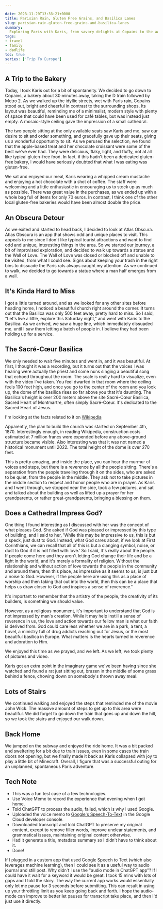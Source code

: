 ```yaml
---

date: 2023-11-20T13:38:21+0000
title: Parisian Rain, Gluten Free Grains, and Basilica Lanes
slug: parisian-rain-gluten-free-grains-and-basilica-lanes
summary:
  Exploring Paris with Karis, from savory delights at Copains to the awe-inspiring Basilica and diverse cityscapes.
tags:
- travel
- family
- dadlife
toc: true
series: ['Trip To Europe']
---
```


## A Trip to the Bakery

Today, I took Karis out for a bit of spontaneity.
We decided to go down to Copains, a bakery about 30 minutes away, taking the D train followed by Metro 2. As we walked up the idyllic streets, wet with Paris rain, Copains stood out, bright and cheerful in contrast to the surrounding shops.
Its layout was beautiful, reminding me of a minimalist, modern style with plenty of space that could have been used for café tables, but was instead just empty.
A mosaic-style ceiling gave the impression of a small cathedral.

The two people sitting at the only available seats saw Karis and me, saw our desire to sit and order something, and gracefully gave up their seats, giving us a wonderful opportunity to sit.
As we perused the selection, we found that the apple-based treat and her chocolate croissant were some of the best we've ever had.
They were delicious, flaky, light, and fluffy, not at all like typical gluten-free food.
In fact, if this hadn't been a dedicated gluten-free bakery, I would have seriously doubted that what I was eating was gluten-free.

We sat and enjoyed our meal, Karis wearing a whipped cream mustache and enjoying a hot chocolate with a shot of coffee.
The staff were welcoming and a little enthusiastic in encouraging us to stock up as much as possible.
There was great value in the purchases, as we ended up with a whole bag full of items for only 70 euros.
In contrast, I think one of the other local gluten-free bakeries would have been almost double the price.

## An Obscura Detour

As we exited and started to head back, I decided to look at Atlas Obscura.
Atlas Obscura is an app that shows odd and unique places to visit.
This appeals to me since I don't like typical tourist attractions and want to find odd and unique, interesting things in the area.
So we started our journey, a bit of improvised exploration, and decided to walk up towards a statue and the Wall of Love.
The Wall of Love was closed or blocked off and unable to be visited, from what I could see.
Signs about keeping your trash in the right bins to dissuade the Paris rats always caught my attention.
As we continued to walk, we decided to go towards a statue where a man half emerges from a wall.

## It's Kinda Hard to Miss

I got a little turned around, and as we looked for any other sites before heading home, I noticed a beautiful church right around the corner.
It turns out that the Basilica was only 500 feet away, pretty hard to miss.
So I said, "Let's live a little, explore this Saturday night," and went with Karis to the Basilica.
As we arrived, we saw a huge line, which immediately dissuaded me, until I saw them letting a batch of people in.
I believe they had been holding up for a service.

## The Sacré-Cœur Basilica

We only needed to wait five minutes and went in, and it was beautiful.
At first, I thought it was a recording, but it turns out that the voices I was hearing were actually the priest and some nuns singing a beautiful song that echoed throughout the room.
The scale is really hard to visualize, even with the video I've taken.
You feel dwarfed in that room where the ceiling feels 100 feet high, and once you go to the center of the room and you look up, the dome of the basilica rises so far above you that it's daunting.
The Basilica's height is over 200 meters above the site Sacré-Cœur Basilica, Sacred Heart of Montmartre, often simply Sacré-Cœur.
It's dedicated to the Sacred Heart of Jesus.

I'm looking at the facts related to it on [Wikipedia](https://en.wikipedia.org/wiki/Sacr%C3%A9-C%C5%93ur,_Paris)

Apparently, the plan to build the church was started on September 4th, 1870.
Interestingly enough, in reading Wikipedia, construction costs estimated at 7 million francs were expended before any above-ground structure became visible.
Also interesting was that it was not named a historical monument until 2022.
The total height of the dome is over 270 feet.

This is pretty amazing, and inside the place, you can hear the murmur of voices and steps, but there is a reverence by all the people sitting.
There's a separation from the people traveling through it on the sides, who are asked to be quiet, from the people in the middle.
They ask not to take pictures in the middle section to respect and honor people who are in prayer.
As Karis and I went through, we stopped near the side, took a few pictures, and sat and talked about the building as well as lifted up a prayer for her grandparents, or rather great-grandparents, bringing a blessing on them.

## Does a Cathedral Impress God?

One thing I found interesting as I discussed with her was the concept of what pleases God.
She asked if God was pleased or impressed by this type of building, and I said to her,  'While this may be impressive to us, this is but a speck, just dust to God.
Instead, what God cares about, if we look at First Corinthians, we can recall that all of this is but a clanging symbol, noise, or dust to God if it is not filled with love.'
So I said, It's really about the people.
If people come here and they aren't letting God change their life and be a light in the world, and it's merely a formality of religion.
Without the relationship and without action of love towards the people in the community and around them, then this place, as impressive as it seems to us, is just but a noise to God.
However, if the people here are using this as a place of worship and then taking that out into the world, then this can be a place that helps us draw closer to God and inspires a sense of reverence."

It's important to remember that the artistry of the people, the creativity of its builders, is something we should value.

However, as a religious monument, it's important to understand that God is not impressed by man's creation.
While it may help instill a sense of reverence in us, the love and action towards our fellow man is what our faith is derived from.
God could care less whether we are in a park, a tent, a hovel, a ministry full of drug addicts reaching out for Jesus, or the most beautiful basilica in Europe.
What matters is the hearts turned in reverence and adoration to Him.

We enjoyed this time as we prayed, and we left.
As we left, we took plenty of pictures and video.

Karis got an extra point in the imaginary game we've been having since she watched and found a rat just sitting out, brazen in the middle of some grass behind a fence, chowing down on somebody's thrown away meal.

## Lots of Stairs

We continued walking and enjoyed the steps that reminded me of the movie John Wick.
The massive amount of steps to get up to this area were beautiful.
We did forget to go down the train that goes up and down the hill, so we took the stairs and enjoyed our walk down.

## Back Home

We jumped on the subway and enjoyed the ride home.
It was a bit packed and sweltering for a bit due to train issues, even in some cases the train doors not opening, but we finally made it back as Karis collapsed with joy to play a little bit of Minecraft.
Overall, I figure that was a successful outing for an unplanned, spontaneous Paris adventure.



## Tech Note

- This was a fun test case of a few technologies.
- Use Voice Memo to record the experience that evening when I got home.
- Told ChatGPT to process the audio, failed, which is why I used Google.
- Uploaded the voice memo to [Google's Speech-To-Text](https://cloud.google.com/speech-to-text?hl=en) in the Google Cloud developer console.
- Downloaded transcript and told ChatGPT to preserve my original content, except to remove filler words, improve unclear statements, and grammatical issues, maintaining original content otherwise.
- Had it generate a title, metadata summary so I didn't have to think about it.
- Done!

If I plugged in a custom app that used Google Speech to Text (which also leverages machine learning), then I could see it as a useful way to audio journal and still post.
Why didn't I use the "audio mode in ChatGPT app"?
If I could have it wait for a keyword it would be great.
I took 15 mins with lots of gaps and I told the story.
The way the current app works would essentially only let me pause for 3 seconds before submitting.
This can result in using up your throttling limit as you keep going back and forth.
I hope the audio-mode can improve to better let pauses for transcript take place, and then I'd just use it directly.
